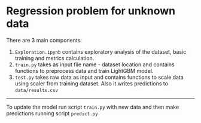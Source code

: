 # Regression problem for unknown data

There are 3 main components:
1. `Exploration.ipynb` contains exploratory analysis of the dataset, basic training and metrics calculation.
2. `train.py` takes as input file name - dataset location and contains functions to preprocess data and train LightGBM model.
3. `test.py` takes raw data as input and contains functions to scale data using scaler from training dataset. Also it writes predictions to `data/results.csv`

---

To update the model run script `train.py` with new data and then make predictions running script `predict.py`
